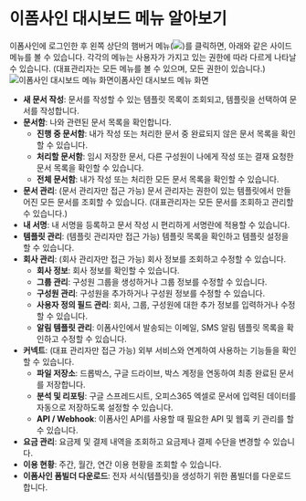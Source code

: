 # 이폼사인 대시보드 메뉴 알아보기

이폼사인에 로그인한 후 왼쪽 상단의 햄버거 메뉴\(![](https://www.eformsign.com/kr/support/wp-content/uploads/sites/5/2019/12/----------------.png)\)를 클릭하면, 아래와 같은 사이드 메뉴를 볼 수 있습니다. 각각의 메뉴는 사용자가 가지고 있는 권한에 따라 다르게 나타날 수 있습니다. \(대표관리자는 모든 메뉴를 볼 수 있으며, 모든 권한이 있습니다.\)![&#xC774;&#xD3FC;&#xC0AC;&#xC778; &#xB300;&#xC2DC;&#xBCF4;&#xB4DC; &#xBA54;&#xB274; &#xD654;&#xBA74;](https://www.eformsign.com/kr/support/wp-content/uploads/sites/5/2019/12/-------------------------.png)이폼사인 대시보드 메뉴 화면

* **새 문서 작성**: 문서를 작성할 수 있는 템플릿 목록이 조회되고, 템플릿을 선택하여 문서를 작성합니다.
* **문서함**: 나와 관련된 문서 목록을 확인합니다.
  * **진행 중 문서함**: 내가 작성 또는 처리한 문서 중 완료되지 않은 문서 목록을 확인할 수 있습니다.
  * **처리할 문서함**: 임시 저장한 문서, 다른 구성원이 나에게 작성 또는 결재 요청한 문서 목록을 확인할 수 있습니다.
  * **전체 문서함**: 내가 작성 또는 처리한 모든 문서 목록을 확인할 수 있습니다.
* **문서 관리**: \(문서 관리자만 접근 가능\) 문서 관리자는 권한이 있는 템플릿에서 만들어진 모든 문서를 조회할 수 있습니다. \(대표관리자는 모든 문서를 조회하고 관리할 수 있습니다.\)
* **내 서명**: 내 서명을 등록하고 문서 작성 시 편리하게 서명란에 적용할 수 있습니다.
* **템플릿 관리**: \(템플릿 관리자만 접근 가능\) 템플릿 목록을 확인하고 템플릿 설정을 할 수 있습니다.
* **회사 관리**: \(회사 관리자만 접근 가능\) 회사 정보를 조회하고 수정할 수 있습니다.
  * **회사 정보**: 회사 정보를 확인할 수 있습니다.
  * **그룹 관리**: 구성원 그룹을 생성하거나 그룹 정보를 수정할 수 있습니다.
  * **구성원 관리**: 구성원을 추가하거나 구성원 정보를 수정할 수 있습니다.
  * **사용자 정의 필드 관리**: 회사, 그룹, 구성원에 대한 추가 정보를 입력하거나 수정할 수 있습니다.
  * **알림 템플릿 관리**: 이폼사인에서 발송되는 이메일, SMS 알림 템플릿 목록을 확인하고 수정할 수 있습니다.
* **커넥트**: \(대표 관리자만 접근 가능\) 외부 서비스와 연계하여 사용하는 기능들을 확인할 수 있습니다.
  * **파일 저장소**: 드롭박스, 구글 드라이브, 박스 계정을 연동하여 최종 완료된 문서를 저장합니다.
  * **분석 및 리포팅**: 구글 스프레드시트, 오피스365 엑셀로 문서에 입력된 데이터를 자동으로 저장하도록 설정할 수 있습니다.
  * **API / Webhook**: 이폼사인 API를 사용할 때 필요한 API 및 웹훅 키 관리를 할 수 있습니다.
* **요금 관리**: 요금제 및 결제 내역을 조회하고 요금제나 결제 수단을 변경할 수 있습니다.
* **이용 현황**: 주간, 월간, 연간 이용 현황을 조회할 수 있습니다.
* **이폼사인 폼빌더 다운로드**: 전자 서식\(템플릿\)을 생성하기 위한 폼빌더를 다운로드 합니다.

